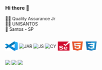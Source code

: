 ### Hi there 👋

👩‍💻 Quality Assurance Jr
<br>
👩‍🎓 UNISANTOS
<br>
📍 Santos - SP

<div style="display: inline_block">
  <br>
  <img align="center" alt="VS" height="30" width="40" src="https://raw.githubusercontent.com/devicons/devicon/2ae2a900d2f041da66e950e4d48052658d850630/icons/vscode/vscode-original.svg">
  <img align="center" alt="JAR" height="30" width="30" src="https://pics.freeicons.io/uploads/icons/png/378554371540553613-512.png">
  <img align="center" alt="JS" height="30" width="30" src="https://pics.freeicons.io/uploads/icons/png/21088442871540553614-512.png">
  <img align="center" alt="CY" height="30" width="30" src="https://pics.freeicons.io/uploads/icons/png/3556671901536211770-512.png">
  <img align="center" alt="SE" height="30" width="40" src="https://github.com/devicons/devicon/blob/master/icons/selenium/selenium-original.svg">
  <img align="center" alt="HTML" height="30" width="40" src="https://raw.githubusercontent.com/devicons/devicon/master/icons/html5/html5-original.svg">
  <img align="center" alt="CSS" height="30" width="40" src="https://raw.githubusercontent.com/devicons/devicon/master/icons/css3/css3-original.svg">
</div>
  
##
<div>
  <a href ="mailto:millenaaraujo-@outlook.com"><img src="https://img.shields.io/badge/Microsoft_Outlook-0078D4?style=for-the-badge&logo=microsoft-outlook&logoColor=white" target="_blank"></a>
  <a href="https://api.whatsapp.com/send?1=pt_BR&phone=5513991153585" target="_blank"><img src="https://img.shields.io/badge/WhatsApp-25D366?style=for-the-badge&logo=whatsapp&logoColor=white" target="_blank"></a>
  <a href="https://www.linkedin.com/in/mdsmillena" target="_blank"><img src="https://img.shields.io/badge/-LinkedIn-%230077B5?style=for-the-badge&logo=linkedin&logoColor=white" target="_blank"></a>
  
</div>

